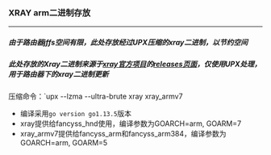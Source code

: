 ### XRAY arm二进制存放
***
##### 由于路由器jffs空间有限，此处存放经过UPX压缩的xray二进制，以节约空间<br/>
##### 此处存放的Xray二进制来源于[xray官方项目](https://github.com/XTLS/Xray-core)的[releases页面](https://github.com/XTLS/Xray-core)，仅使用UPX处理，用于路由器下的xray二进制更新<br/>

压缩命令：`upx --lzma --ultra-brute xray xray_armv7 

- 编译采用`go version go1.13.5`版本
- xray提供给fancyss_hnd使用，编译参数为GOARCH=arm, GOARM=7
- xray_armv7提供给fancyss_arm和fancyss_arm384，编译参数为GOARCH=arm, GOARM=5
